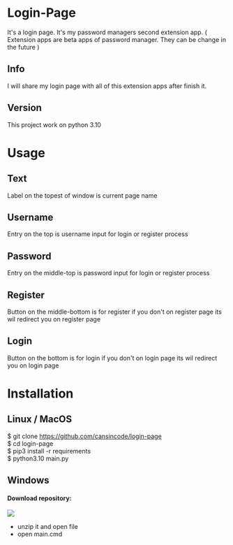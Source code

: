# Login-Page
It's a login page. It's my password managers second extension app. ( Extension apps are beta apps of password manager. They can be change in the future )
## Info
I will share my login page with all of this extension apps after finish it.

## Version
This project work on python 3.10

# Usage
## Text
Label on the topest of window is current page name
## Username
Entry on the top is username input for login or register process
## Password
Entry on the middle-top is password input for login or register process
## Register
Button on the middle-bottom is for register if you don't on register page its wil redirect you on register page
## Login
Button on the bottom is for login if you don't on login page its wil redirect you on login page

# Installation
## Linux / MacOS
$ git clone https://github.com/cansincode/login-page<br>
$ cd login-page<br>
$ pip3 install -r requirements<br>
$ python3.10 main.py
## Windows
#### Download repository:
<img src="https://www.imgbly.com/ib/dPfpDpHzFL.png"><br>
+ unzip it and open file<br>
+ open main.cmd
